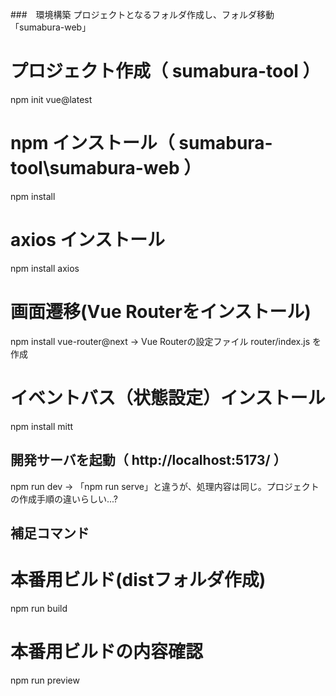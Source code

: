 ###　環境構築
プロジェクトとなるフォルダ作成し、フォルダ移動
「sumabura-web」

# プロジェクト作成（ sumabura-tool ）
npm init vue@latest

# npm インストール（ sumabura-tool\sumabura-web ）
npm install

# axios インストール
npm install axios

# 画面遷移(Vue Routerをインストール) 
npm install vue-router@next
-> Vue Routerの設定ファイル router/index.js を作成

# イベントバス（状態設定）インストール
npm install mitt

## 開発サーバを起動（ http://localhost:5173/ ）
npm run dev
-> 「npm run serve」と違うが、処理内容は同じ。プロジェクトの作成手順の違いらしい...?

## 補足コマンド
# 本番用ビルド(distフォルダ作成)
npm run build
# 本番用ビルドの内容確認
npm run preview